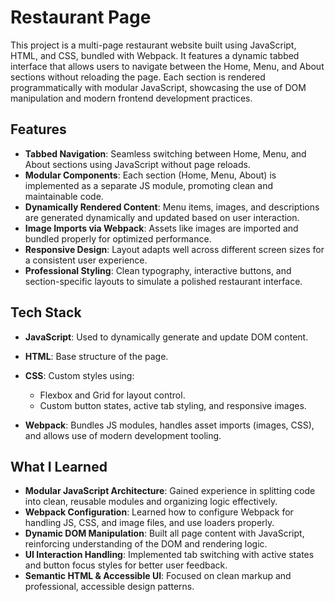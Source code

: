 # Restaurant Page

This project is a multi-page restaurant website built using JavaScript, HTML, and CSS, bundled with Webpack. It features a dynamic tabbed interface that allows users to navigate between the Home, Menu, and About sections without reloading the page. Each section is rendered programmatically with modular JavaScript, showcasing the use of DOM manipulation and modern frontend development practices.

## Features

* **Tabbed Navigation**: Seamless switching between Home, Menu, and About sections using JavaScript without page reloads.
* **Modular Components**: Each section (Home, Menu, About) is implemented as a separate JS module, promoting clean and maintainable code.
* **Dynamically Rendered Content**: Menu items, images, and descriptions are generated dynamically and updated based on user interaction.
* **Image Imports via Webpack**: Assets like images are imported and bundled properly for optimized performance.
* **Responsive Design**: Layout adapts well across different screen sizes for a consistent user experience.
* **Professional Styling**: Clean typography, interactive buttons, and section-specific layouts to simulate a polished restaurant interface.

## Tech Stack

* **JavaScript**: Used to dynamically generate and update DOM content.
* **HTML**: Base structure of the page.
* **CSS**: Custom styles using:

  * Flexbox and Grid for layout control.
  * Custom button states, active tab styling, and responsive images.
* **Webpack**: Bundles JS modules, handles asset imports (images, CSS), and allows use of modern development tooling.

## What I Learned

* **Modular JavaScript Architecture**: Gained experience in splitting code into clean, reusable modules and organizing logic effectively.
* **Webpack Configuration**: Learned how to configure Webpack for handling JS, CSS, and image files, and use loaders properly.
* **Dynamic DOM Manipulation**: Built all page content with JavaScript, reinforcing understanding of the DOM and rendering logic.
* **UI Interaction Handling**: Implemented tab switching with active states and button focus styles for better user feedback.
* **Semantic HTML & Accessible UI**: Focused on clean markup and professional, accessible design patterns.